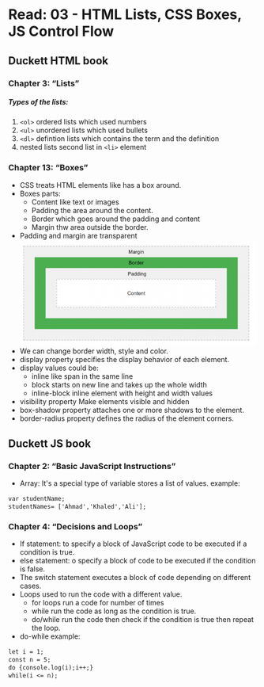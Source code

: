 # Read: 03 - HTML Lists, CSS Boxes, JS Control Flow

## Duckett HTML book

### Chapter 3: “Lists” 

##### Types of the lists:
1. `<ol>` ordered lists which used numbers 
2. `<ul>` unordered lists which used bullets 
3. `<dl>` defintion lists which contains the term and the definition 
4. nested lists second list in `<li>` element

### Chapter 13: “Boxes” 

- CSS treats HTML elements like has a box around. 
- Boxes parts: 
    - Content like text or images 
    - Padding the area around the content. 
    - Border which goes around the padding and content
    - Margin thw area outside the border.
- Padding and margin are transparent
![Box Parts](R0c150fee87c95feb6aa4665012605450.png "Box")
- We can change border width, style and color.
- display property specifies the display behavior of each element.
- display values could be:
    - inline like span in the same line
    - block starts on new line and takes up the whole width
    - inline-block inline element with height and width values
- visibility property Make elements visible and hidden
- box-shadow property attaches one or more shadows to the element.
- border-radius property defines the radius of the element corners.


## Duckett JS book

### Chapter 2: “Basic JavaScript Instructions”
 
- Array: It's a special type of variable stores a list of values. 
  example:
   
```
var studentName; 
studentNames= ['Ahmad','Khaled','Ali'];

```

### Chapter 4: “Decisions and Loops”

- If statement: to specify a block of JavaScript code to be executed if a condition is true.
- else statement: o specify a block of code to be executed if the condition is false.
- The switch statement executes a block of code depending on different cases.
- Loops used to run the code with a different value.
    - for loops run a code for number of times
    - while run the code as long as the condition is true.
    - do/while run the code then check if the condition is true then repeat the loop.
- do-while example:
````````
let i = 1;
const n = 5;
do {console.log(i);i++;} 
while(i <= n); 
````````